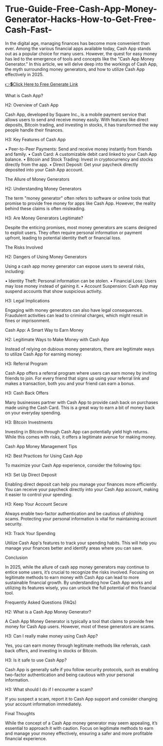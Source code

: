 # True-Guide-Free-Cash-App-Money-Generator-Hacks-How-to-Get-Free-Cash-Fast-
In the digital age, managing finances has become more convenient than ever. Among the various financial apps available today, Cash App stands out as a popular choice for many users. However, the quest for easy money has led to the emergence of tools and concepts like the "Cash App Money Generator." In this article, we will delve deep into the workings of Cash App, the myth surrounding money generators, and how to utilize Cash App effectively in 2025.
 
[👉💲Click Here to Free Generate Link](https://earnsters.com/cash-app-money-generator/)
 
What is Cash App?

H2: Overview of Cash App

Cash App, developed by Square Inc., is a mobile payment service that allows users to send and receive money easily. With features like direct deposits, Bitcoin trading, and investing in stocks, it has transformed the way people handle their finances.

H3: Key Features of Cash App

•	Peer-to-Peer Payments: Send and receive money instantly from friends and family.
•	Cash Card: A customizable debit card linked to your Cash App balance.
•	Bitcoin and Stock Trading: Invest in cryptocurrency and stocks directly from the app.
•	Direct Deposit: Get your paycheck directly deposited into your Cash App account.

The Allure of Money Generators

H2: Understanding Money Generators

The term "money generator" often refers to software or online tools that promise to provide free money for apps like Cash App. However, the reality behind these claims is often misleading.

H3: Are Money Generators Legitimate?

Despite the enticing promises, most money generators are scams designed to exploit users. They often require personal information or payment upfront, leading to potential identity theft or financial loss.

The Risks Involved

H2: Dangers of Using Money Generators

Using a cash app money generator can expose users to several risks, including:

•	Identity Theft: Personal information can be stolen.
•	Financial Loss: Users may lose money instead of gaining it.
•	Account Suspension: Cash App may suspend accounts that show suspicious activity.

H3: Legal Implications

Engaging with money generators can also have legal consequences. Fraudulent activities can lead to criminal charges, which might result in fines or imprisonment.

Cash App: A Smart Way to Earn Money

H2: Legitimate Ways to Make Money with Cash App

Instead of relying on dubious money generators, there are legitimate ways to utilize Cash App for earning money:

H3: Referral Program

Cash App offers a referral program where users can earn money by inviting friends to join. For every friend that signs up using your referral link and makes a transaction, both you and your friend can earn a bonus.

H3: Cash Back Offers

Many businesses partner with Cash App to provide cash back on purchases made using the Cash Card. This is a great way to earn a bit of money back on your everyday spending.

H3: Bitcoin Investments

Investing in Bitcoin through Cash App can potentially yield high returns. While this comes with risks, it offers a legitimate avenue for making money.

Cash App Money Management Tips

H2: Best Practices for Using Cash App

To maximize your Cash App experience, consider the following tips:

H3: Set Up Direct Deposit

Enabling direct deposit can help you manage your finances more efficiently. You can receive your paycheck directly into your Cash App account, making it easier to control your spending.

H3: Keep Your Account Secure

Always enable two-factor authentication and be cautious of phishing scams. Protecting your personal information is vital for maintaining account security.

H3: Track Your Spending

Utilize Cash App's features to track your spending habits. This will help you manage your finances better and identify areas where you can save.

Conclusion

In 2025, while the allure of cash app money generators may continue to entice some users, it’s crucial to recognize the risks involved. Focusing on legitimate methods to earn money with Cash App can lead to more sustainable financial growth. By understanding how Cash App works and utilizing its features wisely, you can unlock the full potential of this financial tool.

Frequently Asked Questions (FAQs)

H2: What is a Cash App Money Generator?

A Cash App Money Generator is typically a tool that claims to provide free money for Cash App users. However, most of these generators are scams.

H3: Can I really make money using Cash App?

Yes, you can earn money through legitimate methods like referrals, cash back offers, and investing in stocks or Bitcoin.

H3: Is it safe to use Cash App?

Cash App is generally safe if you follow security protocols, such as enabling two-factor authentication and being cautious with your personal information.

H3: What should I do if I encounter a scam?

If you suspect a scam, report it to Cash App support and consider changing your account information immediately.

Final Thoughts

While the concept of a Cash App money generator may seem appealing, it’s essential to approach it with caution. Focus on legitimate methods to earn and manage your money effectively, ensuring a safer and more profitable financial experience.
